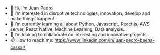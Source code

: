 - 👋 Hi, I’m Juan Pedro
- 👀 I’m interested in disruptive technologies, innovation, develop and make things happen!
- 🌱 I’m currently learning all about Python, Javascript, React.js, AWS server, React Native, Machine Learning, Data analysis...
- 💞️ I’m looking to collaborate on interesting and innovative projects.
- 📫 How to reach me: https://www.linkedin.com/in/juan-pedro-baena-cassal/

<!---
juanpedro22/juanpedro22 is a ✨ special ✨ repository because its `README.md` (this file) appears on your GitHub profile.
You can click the Preview link to take a look at your changes.
--->
